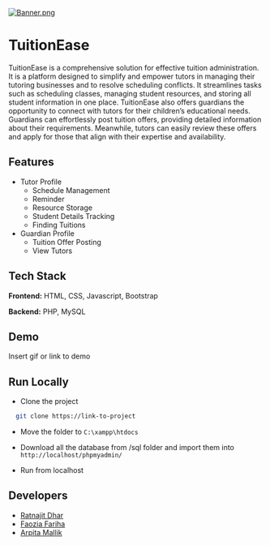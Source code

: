 [![Banner.png](https://github.com/TuitionEase/TuitionEase-Project/blob/main/readme%20graphics/Banner.png)](https://github.com/TuitionEase/TuitionEase-Project/blob/main/readme%20graphics/Banner.png)
# TuitionEase

 TuitionEase is a comprehensive solution for effective tuition administration. It is a platform designed to simplify and empower tutors in managing their tutoring businesses and to resolve scheduling conflicts. It streamlines tasks such as scheduling
 classes, managing student resources, and storing all student information in one place. TuitionEase also offers guardians the opportunity to connect with tutors for their children’s educational needs. Guardians can effortlessly post tuition offers, providing detailed information about their requirements. Meanwhile, tutors can easily review these offers and apply for those that align with their expertise and availability.


## Features

- Tutor Profile
    - Schedule Management
    - Reminder
    - Resource Storage
    - Student Details Tracking
    - Finding Tuitions
- Guardian Profile
    - Tuition Offer Posting
    - View Tutors

## Tech Stack

**Frontend:** HTML, CSS, Javascript, Bootstrap

**Backend:** PHP, MySQL


## Demo

Insert gif or link to demo


## Run Locally

- Clone the project

```bash
  git clone https://link-to-project
```

- Move the folder to ```C:\xampp\htdocs ```
- Download all the database from /sql folder and import them into ```http://localhost/phpmyadmin/```

- Run from localhost


## Developers

- [Ratnajit Dhar](https://github.com/ratnajit-dhar)
- [Faozia Fariha](https://github.com/bountyhunter12)
- [Arpita Mallik](https://github.com/ArpitaMallik)



